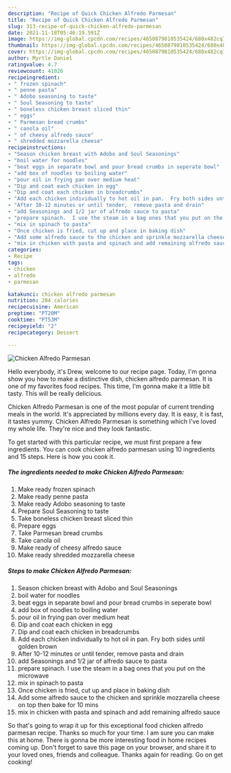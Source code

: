 ```yaml
---
description: "Recipe of Quick Chicken Alfredo Parmesan"
title: "Recipe of Quick Chicken Alfredo Parmesan"
slug: 313-recipe-of-quick-chicken-alfredo-parmesan
date: 2021-11-18T05:46:19.591Z
image: https://img-global.cpcdn.com/recipes/4650879810535424/680x482cq70/chicken-alfredo-parmesan-recipe-main-photo.jpg
thumbnail: https://img-global.cpcdn.com/recipes/4650879810535424/680x482cq70/chicken-alfredo-parmesan-recipe-main-photo.jpg
cover: https://img-global.cpcdn.com/recipes/4650879810535424/680x482cq70/chicken-alfredo-parmesan-recipe-main-photo.jpg
author: Myrtle Daniel
ratingvalue: 4.7
reviewcount: 41026
recipeingredient:
- " frozen spinach"
- " penne pasta"
- " Adobo seasoning to taste"
- " Soul Seasoning to taste"
- " boneless chicken breast sliced thin"
- " eggs"
- " Parmesan bread crumbs"
- " canola oil"
- " of cheesy alfredo sauce"
- " shredded mozzarella cheese"
recipeinstructions:
- "Season chicken breast with Adobo and Soul Seasonings"
- "boil water for noodles"
- "beat eggs in separate bowl and pour bread crumbs in seperate bowl"
- "add box of noodles to boiling water"
- "pour oil in frying pan over medium heat"
- "Dip and coat each chicken in egg"
- "Dip and coat each chicken in breadcrumbs"
- "Add each chicken individually to hot oil in pan.  Fry both sides until golden brown"
- "After 10-12 minutes or until tender,  remove pasta and drain"
- "add Seasonings and 1/2 jar of alfredo sauce to pasta"
- "prepare spinach.  I use the steam in a bag ones that you put on the microwave"
- "mix in spinach to pasta"
- "Once chicken is fried, cut up and place in baking dish"
- "Add some alfredo sauce to the chicken and sprinkle mozzarella cheese on top then bake for 10 mins"
- "mix in chicken with pasta and spinach and add remaining alfredo sauce"
categories:
- Recipe
tags:
- chicken
- alfredo
- parmesan

katakunci: chicken alfredo parmesan 
nutrition: 204 calories
recipecuisine: American
preptime: "PT20M"
cooktime: "PT53M"
recipeyield: "2"
recipecategory: Dessert

---
```



![Chicken Alfredo Parmesan](https://img-global.cpcdn.com/recipes/4650879810535424/680x482cq70/chicken-alfredo-parmesan-recipe-main-photo.jpg)

Hello everybody, it's Drew, welcome to our recipe page. Today, I'm gonna show you how to make a distinctive dish, chicken alfredo parmesan. It is one of my favorites food recipes. This time, I'm gonna make it a little bit tasty. This will be really delicious.



Chicken Alfredo Parmesan is one of the most popular of current trending meals in the world. It's appreciated by millions every day. It is easy, it is fast, it tastes yummy. Chicken Alfredo Parmesan is something which I've loved my whole life. They're nice and they look fantastic.


To get started with this particular recipe, we must first prepare a few ingredients. You can cook chicken alfredo parmesan using 10 ingredients and 15 steps. Here is how you cook it.

<!--inarticleads1-->

##### The ingredients needed to make Chicken Alfredo Parmesan:

1. Make ready  frozen spinach
1. Make ready  penne pasta
1. Make ready  Adobo seasoning to taste
1. Prepare  Soul Seasoning to taste
1. Take  boneless chicken breast sliced thin
1. Prepare  eggs
1. Take  Parmesan bread crumbs
1. Take  canola oil
1. Make ready  of cheesy alfredo sauce
1. Make ready  shredded mozzarella cheese




<!--inarticleads2-->

##### Steps to make Chicken Alfredo Parmesan:

1. Season chicken breast with Adobo and Soul Seasonings
1. boil water for noodles
1. beat eggs in separate bowl and pour bread crumbs in seperate bowl
1. add box of noodles to boiling water
1. pour oil in frying pan over medium heat
1. Dip and coat each chicken in egg
1. Dip and coat each chicken in breadcrumbs
1. Add each chicken individually to hot oil in pan.  Fry both sides until golden brown
1. After 10-12 minutes or until tender,  remove pasta and drain
1. add Seasonings and 1/2 jar of alfredo sauce to pasta
1. prepare spinach.  I use the steam in a bag ones that you put on the microwave
1. mix in spinach to pasta
1. Once chicken is fried, cut up and place in baking dish
1. Add some alfredo sauce to the chicken and sprinkle mozzarella cheese on top then bake for 10 mins
1. mix in chicken with pasta and spinach and add remaining alfredo sauce




So that's going to wrap it up for this exceptional food chicken alfredo parmesan recipe. Thanks so much for your time. I am sure you can make this at home. There is gonna be more interesting food in home recipes coming up. Don't forget to save this page on your browser, and share it to your loved ones, friends and colleague. Thanks again for reading. Go on get cooking!
